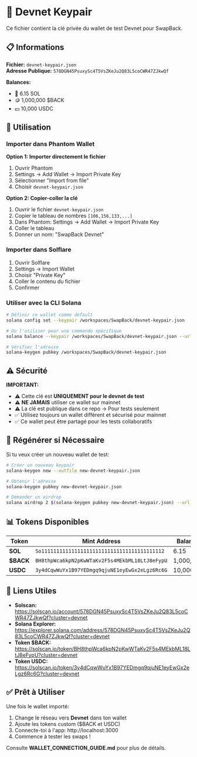 # 🔑 Devnet Keypair

Ce fichier contient la clé privée du wallet de test Devnet pour SwapBack.

## 📋 Informations

**Fichier:** `devnet-keypair.json`  
**Adresse Publique:** `578DGN45PsuxySc4T5VsZKeJu2Q83L5coCWR47ZJkwQf`

**Balances:**
- 💎 6.15 SOL
- 🪙 1,000,000 $BACK
- 💵 10,000 USDC

## 🔐 Utilisation

### Importer dans Phantom Wallet

**Option 1: Importer directement le fichier**
1. Ouvrir Phantom
2. Settings → Add Wallet → Import Private Key
3. Sélectionner "Import from file"
4. Choisir `devnet-keypair.json`

**Option 2: Copier-coller la clé**
1. Ouvrir le fichier `devnet-keypair.json`
2. Copier le tableau de nombres `[106,156,133,...]`
3. Dans Phantom: Settings → Add Wallet → Import Private Key
4. Coller le tableau
5. Donner un nom: "SwapBack Devnet"

### Importer dans Solflare

1. Ouvrir Solflare
2. Settings → Import Wallet
3. Choisir "Private Key"
4. Coller le contenu du fichier
5. Confirmer

### Utiliser avec la CLI Solana

```bash
# Définir ce wallet comme default
solana config set --keypair /workspaces/SwapBack/devnet-keypair.json

# Ou l'utiliser pour une commande spécifique
solana balance --keypair /workspaces/SwapBack/devnet-keypair.json --url devnet

# Vérifier l'adresse
solana-keygen pubkey /workspaces/SwapBack/devnet-keypair.json
```

## ⚠️ Sécurité

**IMPORTANT:**
- ⚠️ Cette clé est **UNIQUEMENT pour le devnet de test**
- ⚠️ **NE JAMAIS** utiliser ce wallet sur mainnet
- ⚠️ La clé est publique dans ce repo → Pour tests seulement
- ✅ Utilisez toujours un wallet différent et sécurisé pour mainnet
- ✅ Ce wallet peut être partagé pour les tests collaboratifs

## 🔄 Régénérer si Nécessaire

Si tu veux créer un nouveau wallet de test:

```bash
# Créer un nouveau keypair
solana-keygen new --outfile new-devnet-keypair.json

# Obtenir l'adresse
solana-keygen pubkey new-devnet-keypair.json

# Demander un airdrop
solana airdrop 2 $(solana-keygen pubkey new-devnet-keypair.json) --url devnet
```

## 📊 Tokens Disponibles

| Token | Mint Address | Balance |
|-------|--------------|---------|
| **SOL** | `So11111111111111111111111111111111111111112` | 6.15 |
| **$BACK** | `BH8thpWca6kpN2pKwWTaKv2F5s4MEkbML18LtJ8eFypU` | 1,000,000 |
| **USDC** | `3y4dCqwWuYx1B97YEDmgq9qjuNE1eyEwGx2eLgz6Rc6G` | 10,000 |

## 🔗 Liens Utiles

- **Solscan:** https://solscan.io/account/578DGN45PsuxySc4T5VsZKeJu2Q83L5coCWR47ZJkwQf?cluster=devnet
- **Solana Explorer:** https://explorer.solana.com/address/578DGN45PsuxySc4T5VsZKeJu2Q83L5coCWR47ZJkwQf?cluster=devnet
- **Token $BACK:** https://solscan.io/token/BH8thpWca6kpN2pKwWTaKv2F5s4MEkbML18LtJ8eFypU?cluster=devnet
- **Token USDC:** https://solscan.io/token/3y4dCqwWuYx1B97YEDmgq9qjuNE1eyEwGx2eLgz6Rc6G?cluster=devnet

## ✅ Prêt à Utiliser

Une fois le wallet importé:
1. Change le réseau vers **Devnet** dans ton wallet
2. Ajoute les tokens custom ($BACK et USDC)
3. Connecte-toi à l'app: http://localhost:3000
4. Commence à tester les swaps !

Consulte **WALLET_CONNECTION_GUIDE.md** pour plus de détails.
